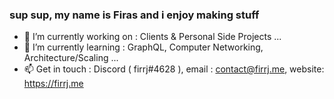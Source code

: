 
<!--
**firasjaber/firasjaber** is a ✨ _special_ ✨ repository because its `README.md` (this file) appears on your GitHub profile.
-->
### sup sup, my name is Firas and i enjoy making stuff

- 🔭  I’m currently working on : Clients & Personal Side Projects ...
- 🌱  I’m currently learning : GraphQL, Computer Networking, Architecture/Scaling ...
- 📫  Get in touch : Discord ( firrj#4628 ), email : contact@firrj.me, website: https://firrj.me 


